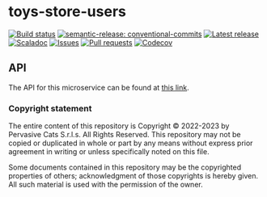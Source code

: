 # toys-store-users

[![Build status](https://github.com/pervasive-cats/toys-store-users/actions/workflows/release.yml/badge.svg)](https://github.com/pervasive-cats/toys-store-users/actions/workflows/release.yml)
[![semantic-release: conventional-commits](https://img.shields.io/badge/semantic--release-conventional_commits-e10098?logo=semantic-release)](https://github.com/semantic-release/semantic-release)
[![Latest release](https://img.shields.io/github/v/release/pervasive-cats/toys-store-users)](https://github.com/pervasive-cats/toys-store-users/releases/latest/)
[![Scaladoc](https://img.shields.io/github/v/release/pervasive-cats/toys-store-users?label=scaladoc)](https://pervasive-cats.github.io/toys-store-users/io/github/pervasivecats)
[![Issues](https://img.shields.io/github/issues/pervasive-cats/toys-store-users)](https://github.com/pervasive-cats/toys-store-users/issues)
[![Pull requests](https://img.shields.io/github/issues-pr/pervasive-cats/toys-store-users)](https://github.com/pervasive-cats/toys-store-users/pulls)
[![Codecov](https://codecov.io/gh/pervasive-cats/toys-store-users/branch/main/graph/badge.svg?token=UX36N6CU78)](https://codecov.io/gh/pervasive-cats/toys-store-users)

## API

The API for this microservice can be found at [this link](https://app.swaggerhub.com/apis/matteo.castellucci3/Users/1.0.0).

### Copyright statement

The entire content of this repository is Copyright © 2022-2023 by Pervasive Cats S.r.l.s. All Rights Reserved. This repository may
not be copied or duplicated in whole or part by any means without express prior agreement in writing or unless specifically noted
on this file. 

Some documents contained in this repository may be the copyrighted properties of others; acknowledgment of those copyrights is 
hereby given. All such material is used with the permission of the owner.
